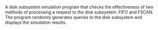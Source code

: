 A disk subsystem emulation program that checks the effectiveness of two methods of processing a request to the disk subsystem: FIFO and FSCAN. The program randomly generates queries to the disk subsystem and displays the simulation results.
